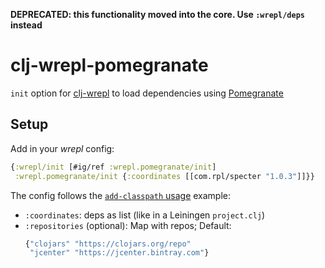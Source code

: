 **DEPRECATED: this functionality moved into the core.  Use `:wrepl/deps`
instead**

# clj-wrepl-pomegranate

`init` option for [clj-wrepl](https://github.com/christoph-frick/clj-wrepl) to load dependencies using [Pomegranate](https://github.com/cemerick/pomegranate)

## Setup

Add in your *wrepl* config:

```clojure
{:wrepl/init [#ig/ref :wrepl.pomegranate/init]
 :wrepl.pomegranate/init {:coordinates [[com.rpl/specter "1.0.3"]]}}
```

The config follows the [`add-classpath` usage](https://github.com/cemerick/pomegranate#add-classpath-usage) example:

- `:coordinates`: deps as list (like in a Leiningen `project.clj`)
- `:repositories` (optional): Map with repos; Default:
  ```clojure
  {"clojars" "https://clojars.org/repo"
   "jcenter" "https://jcenter.bintray.com"}
  ```
